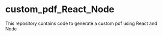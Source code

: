 # custom_pdf_React_Node
This repository contains code to generate a custom pdf using React and Node
